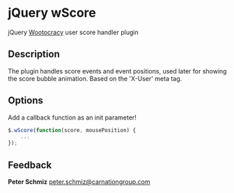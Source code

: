 jQuery wScore
================

jQuery [Wootocracy](http://wootocracy.com) user score handler plugin

Description
-----------

The plugin handles score events and event positions, used later for showing the score bubble animation.
Based on the 'X-User' meta tag.

Options
-------

Add a callback function as an init parameter!

```javascript
$.wScore(function(score, mousePosition) {
	...
});
```

Feedback
--------

**Peter Schmiz**
<peter.schmiz@carnationgroup.com>